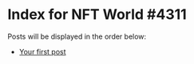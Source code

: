 # Index for NFT World #4311
Posts will be displayed in the order below:

- [Your first post](./001-first.md)

